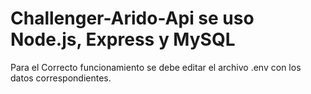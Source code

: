 # Challenger-Arido-Api se uso Node.js, Express y MySQL

Para el Correcto funcionamiento se debe editar el archivo .env con los datos correspondientes.
